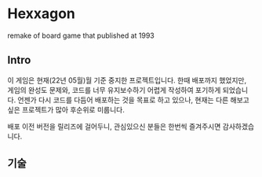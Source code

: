 # Hexxagon
remake of board game that published at 1993

## Intro
이 게임은 현재(22년 05월)월 기준 중지한 프로젝트입니다.
한때 배포까지 했었지만, 게임의 완성도 문제와, 코드를 너무 유지보수하기 어렵게 작성하여 포기하게 되었습니다.
언젠가 다시 코드를 다듬어 배포하는 것을 목표로 하고 있으나,
현재는 다른 해보고 싶은 프로젝트가 많아 후순위로 미룹니다.

배포 이전 버전을 릴리즈에 걸어두니, 관심있으신 분들은 한번씩 즐겨주시면 감사하겠습니다.

## 기술
